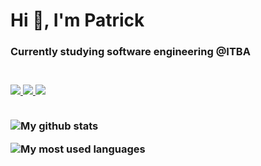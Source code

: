 <h1>Hi 👋, I'm Patrick</h1>
<h3>Currently studying software engineering @ITBA<h3>
<br>
<div >
    <a href="https://www.linkedin.com/in/patrickmdey/">
        <img src="https://img.shields.io/badge/-patrickmdey-blue?style=flat-square&logo=Linkedin&logoColor=white&link=https://www.linkedin.com/in/patrickmdey/"/>
    </a>
    <a href="https://github.com/patrickmdey">
        <img src="https://img.shields.io/badge/-patrickmdey-black?style=flat-square&logo=Github&logoColor=white"/>
    </a>
    <a href="mailto: patrickmdey@hotmail.com">
        <img src="https://img.shields.io/badge/-patrickmdey@hotmail.com-blue?style=flat-square&logo=Microsoft&logoColor=white"/>
    </a>
</div>
<br>
<p>
    <img src="https://github-readme-stats.vercel.app/api?username=patrickmdey" alt="My github stats"/>
</p>
<p>
    <img src="https://github-readme-stats.vercel.app/api/top-langs/?username=patrickmdey&langs_count=8&layout=compact&hide=c" alt="My most used languages"/>
</p>
